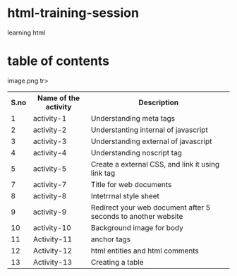 # html-training-session
learning html
# table of contents
<table>
  <tr>
    <th>S.no</th>
    <th>Name of the activity</th>
    <th>Description</th>
<tr>
  <td>1</td>
  <td>activity-1</td>
  <td>Understanding meta tags</td>
  </tr>
  <tr>
  <td>2</td>
  <td>activity-2</td>
  <td>Understanting internal of javascript</td>
  </tr>
  <tr>
  <td>3</td>
  <td>activity-3</td>
  <td>Understanding external of javascript</td>
  </tr>
  <tr>
  <td>4</td>
  <td>activity-4</td>
  <td>Understanding noscript tag</td>
  </tr>
  <tr>
  <td>5</td>
  <td>activity-5</td>
  <td>Create a external CSS, and link it using link tag</td>
  </tr>
  image.png
  <tr>
  <td>7</td>
  <td>activity-7</td>
  <td>Title for web documents</td>
  </tr>
  <tr>
  <td>8</td>
  <td>activity-8</td>
  <td>Intetrrnal style sheet</td>
 </tr>  
 <tr>
  <td>9</td>
  <td>activity-9</td>
  <td>Redirect your web document after 5 seconds to another website</td>
 </tr>  
 <tr>
  <td>10</td>
  <td>activity-10</td>
  <td>Background image for body</td>
 </tr> 
 <tr>
  <td>11</td>
  <td>Activity-11</td>
  <td>anchor tags</td>
 </tr>   
 <tr>
  <td>12</td>
  <td>Activity-12</td>
  <td>html entities and html comments</td>
 </tr>   
 tr>
  <td>13</td>
  <td>Activity-13</td>
  <td>Creating a table</td>
 </tr>   
</table>
  
